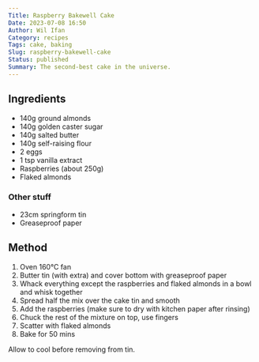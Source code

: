 ```yaml
---
Title: Raspberry Bakewell Cake
Date: 2023-07-08 16:50
Author: Wil Ifan
Category: recipes
Tags: cake, baking
Slug: raspberry-bakewell-cake
Status: published
Summary: The second-best cake in the universe.
---
```


## Ingredients

* 140g ground almonds
* 140g golden caster sugar
* 140g salted butter
* 140g self-raising flour
* 2 eggs
* 1 tsp vanilla extract
* Raspberries (about 250g)
* Flaked almonds

### Other stuff

* 23cm springform tin
* Greaseproof paper

## Method

1. Oven 160°C fan
1. Butter tin (with extra) and cover bottom with greaseproof paper
1. Whack everything except the raspberries and flaked almonds in a bowl and whisk together
1. Spread half the mix over the cake tin and smooth
1. Add the raspberries (make sure to dry with kitchen paper after rinsing)
1. Chuck the rest of the mixture on top, use fingers
1. Scatter with flaked almonds
1. Bake for 50 mins

Allow to cool before removing from tin.
